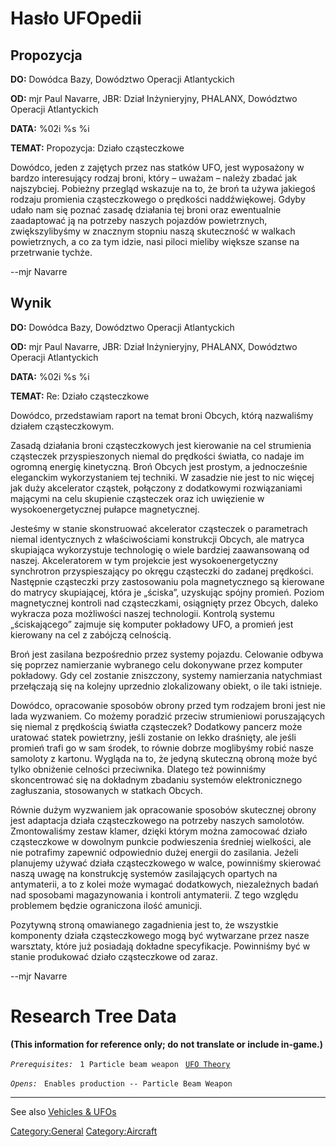 # Hasło UFOpedii

## Propozycja

**DO:** Dowódca Bazy, Dowództwo Operacji Atlantyckich

**OD:** mjr Paul Navarre, JBR: Dział Inżynieryjny, PHALANX, Dowództwo
Operacji Atlantyckich

**DATA:** %02i %s %i

**TEMAT:** Propozycja: Działo cząsteczkowe

Dowódco, jeden z zajętych przez nas statków UFO, jest wyposażony w
bardzo interesujący rodzaj broni, który – uważam – należy zbadać jak
najszybciej. Pobieżny przegląd wskazuje na to, że broń ta używa jakiegoś
rodzaju promienia cząsteczkowego o prędkości naddźwiękowej. Gdyby udało
nam się poznać zasadę działania tej broni oraz ewentualnie zaadaptować
ją na potrzeby naszych pojazdów powietrznych, zwiększylibyśmy w znacznym
stopniu naszą skuteczność w walkach powietrznych, a co za tym idzie,
nasi piloci mieliby większe szanse na przetrwanie tychże.

--mjr Navarre

## Wynik

**DO:** Dowódca Bazy, Dowództwo Operacji Atlantyckich

**OD:** mjr Paul Navarre, JBR: Dział Inżynieryjny, PHALANX, Dowództwo
Operacji Atlantyckich

**DATA:** %02i %s %i

**TEMAT:** Re: Działo cząsteczkowe

Dowódco, przedstawiam raport na temat broni Obcych, którą nazwaliśmy
działem cząsteczkowym.

Zasadą działania broni cząsteczkowych jest kierowanie na cel strumienia
cząsteczek przyspieszonych niemal do prędkości światła, co nadaje im
ogromną energię kinetyczną. Broń Obcych jest prostym, a jednocześnie
eleganckim wykorzystaniem tej techniki. W zasadzie nie jest to nic
więcej jak duży akcelerator cząstek, połączony z dodatkowymi
rozwiązaniami mającymi na celu skupienie cząsteczek oraz ich uwięzienie
w wysokoenergetycznej pułapce magnetycznej.

Jesteśmy w stanie skonstruować akcelerator cząsteczek o parametrach
niemal identycznych z właściwościami konstrukcji Obcych, ale matryca
skupiająca wykorzystuje technologię o wiele bardziej zaawansowaną od
naszej. Akceleratorem w tym projekcie jest wysokoenergetyczny
synchrotron przyspieszający po okręgu cząsteczki do zadanej prędkości.
Następnie cząsteczki przy zastosowaniu pola magnetycznego są kierowane
do matrycy skupiającej, która je „ściska”, uzyskując spójny promień.
Poziom magnetycznej kontroli nad cząsteczkami, osiągnięty przez Obcych,
daleko wykracza poza możliwości naszej technologii. Kontrolą systemu
„ściskającego” zajmuje się komputer pokładowy UFO, a promień jest
kierowany na cel z zabójczą celnością.

Broń jest zasilana bezpośrednio przez systemy pojazdu. Celowanie odbywa
się poprzez namierzanie wybranego celu dokonywane przez komputer
pokładowy. Gdy cel zostanie zniszczony, systemy namierzania natychmiast
przełączają się na kolejny uprzednio zlokalizowany obiekt, o ile taki
istnieje.

Dowódco, opracowanie sposobów obrony przed tym rodzajem broni jest nie
lada wyzwaniem. Co możemy poradzić przeciw strumieniowi poruszających
się niemal z prędkością światła cząsteczek? Dodatkowy pancerz może
uratować statek powietrzny, jeśli zostanie on lekko draśnięty, ale jeśli
promień trafi go w sam środek, to równie dobrze moglibyśmy robić nasze
samoloty z kartonu. Wygląda na to, że jedyną skuteczną obroną może być
tylko obniżenie celności przeciwnika. Dlatego też powinniśmy
skoncentrować się na dokładnym zbadaniu systemów elektronicznego
zagłuszania, stosowanych w statkach Obcych.

Równie dużym wyzwaniem jak opracowanie sposobów skutecznej obrony jest
adaptacja działa cząsteczkowego na potrzeby naszych samolotów.
Zmontowaliśmy zestaw klamer, dzięki którym można zamocować działo
cząsteczkowe w dowolnym punkcie podwieszenia średniej wielkości, ale nie
potrafimy zapewnić odpowiednio dużej energii do zasilania. Jeżeli
planujemy używać działa cząsteczkowego w walce, powinniśmy skierować
naszą uwagę na konstrukcję systemów zasilających opartych na
antymaterii, a to z kolei może wymagać dodatkowych, niezależnych badań
nad sposobami magazynowania i kontroli antymaterii. Z tego względu
problemem będzie ograniczona ilość amunicji.

Pozytywną stroną omawianego zagadnienia jest to, że wszystkie komponenty
działa cząsteczkowego mogą być wytwarzane przez nasze warsztaty, które
już posiadają dokładne specyfikacje. Powinniśmy być w stanie produkować
działo cząsteczkowe od zaraz.

--mjr Navarre

# Research Tree Data

**(This information for reference only; do not translate or include
in-game.)**

*`Prerequisites:`*
` 1 Particle beam weapon`
` `[`UFO Theory`](Research/UFO_Theory "wikilink")

*`Opens:`*
` Enables production -- Particle Beam Weapon`

------------------------------------------------------------------------

See also [Vehicles & UFOs](Vehicles_&_UFOs "wikilink")

[Category:General](Category:General "wikilink")
[Category:Aircraft](Category:Aircraft "wikilink")